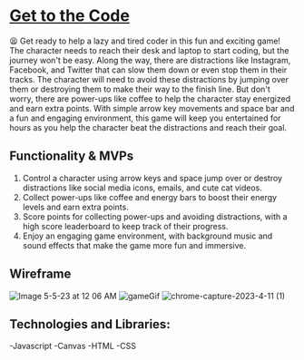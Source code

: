 # [Get to the Code](https://mervedespaillat.github.io/get-to-the-code/)
:tired_face:
    Get ready to help a lazy and tired coder in this fun and exciting game! 
    The character needs to reach their desk and laptop to start coding, but the journey won't be easy. Along the way, there are distractions like Instagram, Facebook, and Twitter that can slow them down or even stop them in their tracks. The character will need to avoid these distractions by jumping over them or destroying them to make their way to the finish line. But don't worry, there are power-ups like coffee to help the character stay energized and earn extra points. With simple arrow key movements and space bar and a fun and engaging environment, this game will keep you entertained for hours as you help the character beat the distractions and reach their goal.


## Functionality & MVPs

1. Control a character using arrow keys and space jump over or destroy distractions like social media icons, emails, and cute cat videos.
2. Collect power-ups like coffee and energy bars to boost their energy levels and earn extra points.
3. Score points for collecting power-ups and avoiding distractions, with a high score leaderboard to keep track of their progress.
4. Enjoy an engaging game environment, with background music and sound effects that make the game more fun and immersive.

## Wireframe

![Image 5-5-23 at 12 06 AM](https://user-images.githubusercontent.com/102131320/236465297-d768a079-c8a4-4616-943f-ffbf83dbecae.jpg)
![gameGif](https://github.com/mervedespaillat/get-to-the-code/assets/102131320/61ed9cde-ac79-494d-b943-81e90b7de460) 
![chrome-capture-2023-4-11 (1)](https://github.com/mervedespaillat/get-to-the-code/assets/102131320/38287860-f137-451e-8582-a7fd5d61c635)



## Technologies and Libraries:

-Javascript
-Canvas
-HTML
-CSS   

